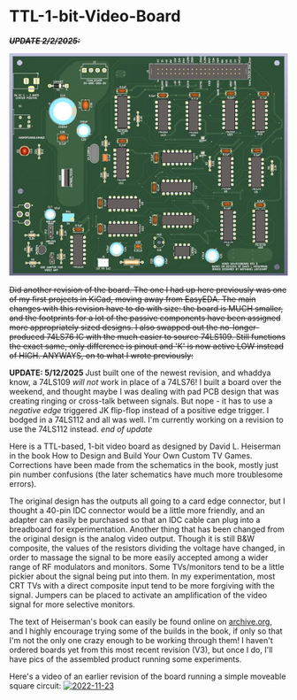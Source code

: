 # TTL-1-bit-Video-Board
<s><i><b>UPDATE 2/2/2025:</b></i>

![new board render from KiCad](https://github.com/nateo87/TTL-1-bit-Video-Board/blob/main/gallery/full%20video%20boardREV3.jpg)

Did another revision of the board. The one I had up here previously was one of my first projects in KiCad, moving away from EasyEDA. The main changes with this revision have to do with size: the board is MUCH smaller, and the footprints for a lot of the passive components have been assigned more appropriately sized designs. I also swapped out the no-longer-produced 74LS76 IC with the much easier to source 74LS109. Still functions the exact same, only difference is pinout and 'K' is now active LOW instead of HIGH. ANYWAYS, on to what I wrote previously: </s>

<b>UPDATE: 5/12/2025 </b>
Just built one of the newest revision, and whaddya know, a 74LS109 <i>will not</i> work in place of a 74LS76! I built a board over the weekend, and thought maybe I was dealing with pad PCB design that was creating ringing or cross-talk between signals. But nope - it has to use a <i>negative edge</i> triggered JK flip-flop instead of a positive edge trigger. I bodged in a 74LS112 and all was well. I'm currently working on a revision to use the 74LS112 instead. 
<i>end of update</i>

Here is a TTL-based, 1-bit video board as designed by David L. Heiserman in the book How to Design and Build Your Own Custom TV Games. Corrections have been made from the schematics in the book, mostly just pin number confusions (the later schematics have much more troublesome errors).

The original design has the outputs all going to a card edge connector, but I thought a 40-pin IDC connector would be a little more friendly, and an adapter can easily be purchased so that an IDC cable can plug into a breadboard for experimentation. Another thing that has been changed from the original design is the analog video output. Though it is still B&W composite, the values of the resistors dividing the voltage have changed, in order to massage the signal to be more easily accepted among a wider range of RF modulators and monitors. Some TVs/monitors tend to be a little pickier about the signal being put into them. In my experimentation, most CRT TVs with a direct composite input tend to be more forgiving with the signal. Jumpers can be placed to activate an amplification of the video signal for more selective monitors.

The text of Heiserman's book can easily be found online on [archive.org](https://archive.org/details/howtodesignbuild0000heis_n7e2), and I highly encourage trying some of the builds in the book, if only so that I'm not the only one crazy enough to be working through them! I haven't ordered boards yet from this most recent revision (V3), but once I do, I'll have pics of the assembled product running some experiments. 

Here's a video of an earlier revision of the board running a simple moveable square circuit:
[![2022-11-23](https://user-images.githubusercontent.com/79879072/203691313-1f590cd3-0e1b-4087-b946-11cf27650e67.png)](https://www.youtube.com/watch?v=p2fEVsLSzvE&t=35s)
